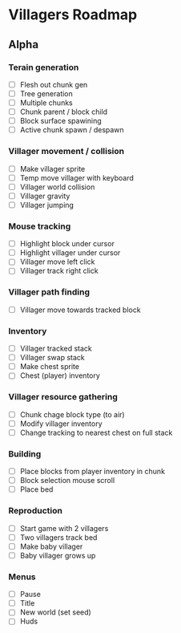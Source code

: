 # Villagers Roadmap

## Alpha
### Terain generation
- [ ] Flesh out chunk gen
- [ ] Tree generation
- [ ] Multiple chunks
- [ ] Chunk parent / block child
- [ ] Block surface spawining
- [ ] Active chunk spawn / despawn
### Villager movement / collision
- [ ] Make villager sprite
- [ ] Temp move villager with keyboard
- [ ] Villager world collision
- [ ] Villager gravity
- [ ] Villager jumping
### Mouse tracking
- [ ] Highlight block under cursor
- [ ] Highlight villager under cursor
- [ ] Villager move left click
- [ ] Villager track right click
### Villager path finding
- [ ] Villager move towards tracked block
### Inventory
- [ ]  Villager tracked stack
- [ ]  Villager swap stack
- [ ]  Make chest sprite
- [ ]  Chest (player) inventory
### Villager resource gathering
- [ ]  Chunk chage block type (to air)
- [ ]  Modify villager inventory
- [ ]  Change tracking to nearest chest on full stack
### Building
- [ ]  Place blocks from player inventory in chunk
- [ ]  Block selection mouse scroll
- [ ]  Place bed
### Reproduction
- [ ]  Start game with 2 villagers
- [ ]  Two villagers track bed
- [ ]  Make baby villager
- [ ]  Baby villager grows up
### Menus
- [ ]  Pause
- [ ]  Title
- [ ]  New world (set seed)
- [ ]  Huds